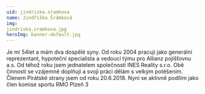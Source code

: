 ```yaml
---
uid: jindriska.sramkova
name: Jindřiška Šrámková
img: 
jindriska.sramkova.jpg
heroImg: banner-default.jpg
---
```


Je mi 54let a mám dva dospělé syny. Od roku 2004 pracuji jako generální reprezentant, hypoteční specialista a vedoucí týmu pro Allianz pojišťovnu a.s. Od téhož roku jsem jednatelem společnosti INES Reality s.r.o. Obě činnosti se vzájemně doplňují a svoji práci dělám s velkým potěšením. Členem Pirátské strany jsem od roku 20.6.2018. Nyní se aktivně podílím jako člen komise sportu RMO Plzeň 3
